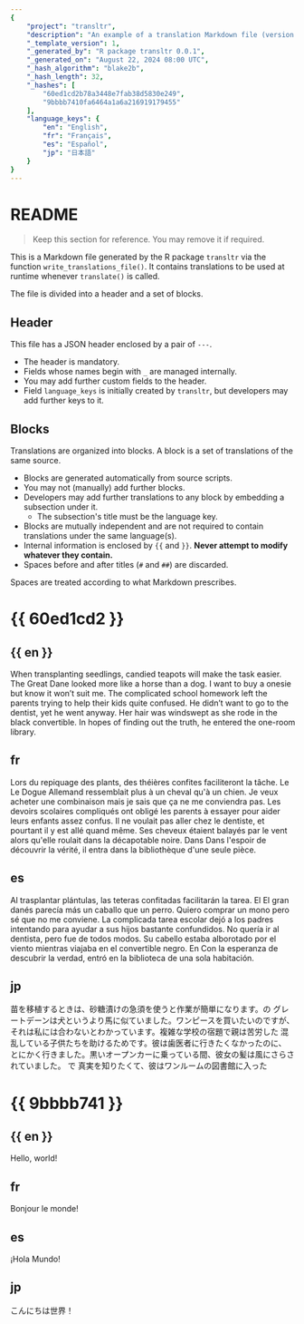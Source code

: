 ```yaml
---
{
    "project": "transltr",
    "description": "An example of a translation Markdown file (version 1)",
    "_template_version": 1,
    "_generated_by": "R package transltr 0.0.1",
    "_generated_on": "August 22, 2024 08:00 UTC",
    "_hash_algorithm": "blake2b",
    "_hash_length": 32,
    "_hashes": [
        "60ed1cd2b78a3448e7fab38d5830e249",
        "9bbbb7410fa6464a1a6a216919179455"
    ],
    "language_keys": {
        "en": "English",
        "fr": "Français",
        "es": "Español",
        "jp": "日本語"
    }
}
---
```


# README

> Keep this section for reference. You may remove it if required.

This is a Markdown file generated by the R package `transltr` via the function
`write_translations_file()`. It contains translations to be used at runtime
whenever `translate()` is called.

The file is divided into a header and a set of blocks.

## Header

This file has a JSON header enclosed by a pair of `---`.

* The header is mandatory.
* Fields whose names begin with `_` are managed internally.
* You may add further custom fields to the header.
* Field `language_keys` is initially created by `transltr`, but developers
  may add further keys to it.

## Blocks

Translations are organized into blocks. A block is a set of translations of
the same source.

* Blocks are generated automatically from source scripts.
* You may not (manually) add further blocks.
* Developers may add further translations to any block by embedding a
  subsection under it.
    * The subsection's title must be the language key.
* Blocks are mutually independent and are not required to contain translations
  under the same language(s).
* Internal information is enclosed by `{{` and `}}`.
  **Never attempt to modify whatever they contain.**
* Spaces before and after titles (`#` and `##`) are discarded.

Spaces are treated according to what Markdown prescribes.

# {{ 60ed1cd2 }}

## {{ en }}

When transplanting seedlings, candied teapots will make the task easier. The
Great Dane looked more like a horse than a dog. I want to buy a onesie but
know it won’t suit me. The complicated school homework left the parents trying
to help their kids quite confused. He didn’t want to go to the dentist, yet he
went anyway. Her hair was windswept as she rode in the black convertible. In
hopes of finding out the truth, he entered the one-room library.

## fr

Lors du repiquage des plants, des théières confites faciliteront la tâche. Le
Le Dogue Allemand ressemblait plus à un cheval qu'à un chien. Je veux acheter
une combinaison mais je sais que ça ne me conviendra pas. Les devoirs scolaires
compliqués ont obligé les parents à essayer pour aider leurs enfants assez
confus. Il ne voulait pas aller chez le dentiste, et pourtant il y est allé
quand même. Ses cheveux étaient balayés par le vent alors qu'elle roulait dans
la décapotable noire. Dans Dans l'espoir de découvrir la vérité, il entra dans
la bibliothèque d'une seule pièce.

## es

Al trasplantar plántulas, las teteras confitadas facilitarán la tarea. El
El gran danés parecía más un caballo que un perro. Quiero comprar un mono pero
sé que no me conviene. La complicada tarea escolar dejó a los padres intentando
para ayudar a sus hijos bastante confundidos. No quería ir al dentista, pero
fue de todos modos. Su cabello estaba alborotado por el viento mientras viajaba
en el convertible negro. En Con la esperanza de descubrir la verdad, entró en
la biblioteca de una sola habitación.

## jp

苗を移植するときは、砂糖漬けの急須を使うと作業が簡単になります。の
グレートデーンは犬というより馬に似ていました。ワンピースを買いたいのですが、
それは私には合わないとわかっています。複雑な学校の宿題で親は苦労した
混乱している子供たちを助けるためです。彼は歯医者に行きたくなかったのに、
とにかく行きました。黒いオープンカーに乗っている間、彼女の髪は風にさらされていました。
で 真実を知りたくて、彼はワンルームの図書館に入った

# {{ 9bbbb741 }}

## {{ en }}

Hello, world!

## fr

Bonjour le monde!

## es

¡Hola Mundo!

## jp

こんにちは世界！
